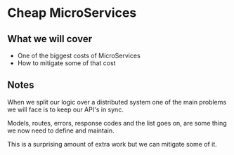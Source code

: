 # Cheap MicroServices

## What we will cover

* One of the biggest costs of MicroServices
* How to mitigate some of that cost

## Notes

When we split our logic over a distributed system one of the main problems we will face
is to keep our API's in sync.

Models, routes, errors, response codes and the list goes on, 
are some thing we now need to define and maintain.

This is a surprising amount of extra work but we can mitigate some of it.
